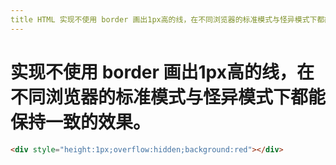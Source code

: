 ```yaml
---
title HTML 实现不使⽤ border 画出1px⾼的线，在不同浏览器的标准模式与怪异模式下都能保持⼀致的效果。
---
```


# 实现不使⽤ border 画出1px⾼的线，在不同浏览器的标准模式与怪异模式下都能保持⼀致的效果。

```html
<div style="height:1px;overflow:hidden;background:red"></div>
```